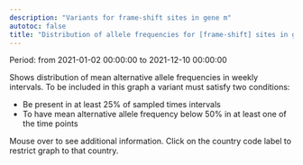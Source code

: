 ```yaml
---
description: "Variants for frame-shift sites in gene m"
autotoc: false
title: "Distribution of allele frequencies for [frame-shift] sites in gene [m]"
---
```


Period: from 2021-01-02 00:00:00 to 2021-12-10 00:00:00

Shows distribution of mean alternative allele frequencies in weekly intervals. To be included in this graph a variant must satisfy two conditions:

- Be present in at least 25% of sampled times intervals
- To have mean alternative allele frequency below 50% in at least one of the time points

Mouse over to see additional information. Click on the country code label to restrict graph to that country.

<div class="shadow-sm p-3 mb-5 bg-light rounded" align="center">
<vega-embed spec="https://raw.githubusercontent.com/galaxyproject/SARS-CoV-2/master/data/ipynb/graphs/frame-shift-m.json"/>
</div>

